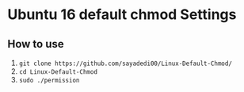 # Ubuntu 16 default chmod Settings

<!-- CONTRIBUTING -->
## How to use

1. `git clone https://github.com/sayadedi00/Linux-Default-Chmod/`
2. `cd Linux-Default-Chmod`
3. `sudo ./permission`
